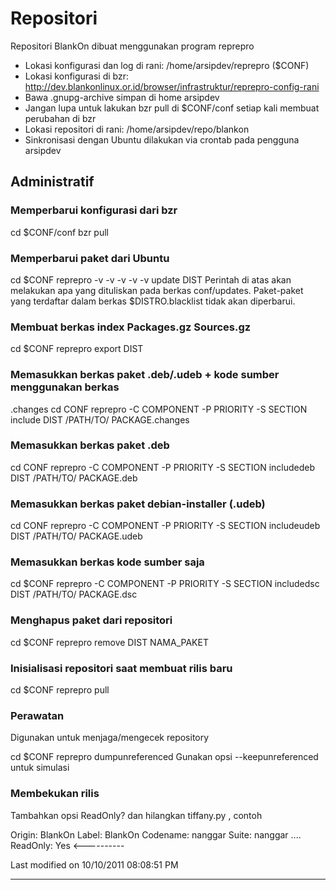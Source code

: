 # Repositori

Repositori BlankOn dibuat menggunakan program ​reprepro
  * Lokasi konfigurasi dan log di rani: /home/arsipdev/reprepro ($CONF)
  * Lokasi konfigurasi di bzr: ​http://dev.blankonlinux.or.id/browser/infrastruktur/reprepro-config-rani
  * Bawa .gnupg-archive simpan di home arsipdev
  * Jangan lupa untuk lakukan bzr pull di $CONF/conf setiap kali membuat
      perubahan di bzr
  * Lokasi repositori di rani: /home/arsipdev/repo/blankon
  * Sinkronisasi dengan Ubuntu dilakukan via crontab pada pengguna arsipdev

## Administratif
### Memperbarui konfigurasi dari bzr
cd $CONF/conf
bzr pull

### Memperbarui paket dari Ubuntu
cd $CONF
reprepro -v -v -v -v -v update DIST
Perintah di atas akan melakukan apa yang dituliskan pada berkas conf/updates.
Paket-paket yang terdaftar dalam berkas $DISTRO.blacklist tidak akan diperbarui.

### Membuat berkas index Packages.gz Sources.gz
cd $CONF
reprepro export DIST

### Memasukkan berkas paket .deb/.udeb + kode sumber menggunakan berkas
.changes
cd CONF
reprepro -C COMPONENT -P PRIORITY -S SECTION include DIST /PATH/TO/
PACKAGE.changes

### Memasukkan berkas paket .deb
cd CONF
reprepro -C COMPONENT -P PRIORITY -S SECTION includedeb DIST /PATH/TO/
PACKAGE.deb

### Memasukkan berkas paket debian-installer (.udeb)
cd CONF
reprepro -C COMPONENT -P PRIORITY -S SECTION includeudeb DIST /PATH/TO/
PACKAGE.udeb

### Memasukkan berkas kode sumber saja
cd $CONF
reprepro -C COMPONENT -P PRIORITY -S SECTION includedsc DIST /PATH/TO/
PACKAGE.dsc

### Menghapus paket dari repositori
cd $CONF
reprepro remove DIST NAMA_PAKET

### Inisialisasi repositori saat membuat rilis baru
cd $CONF
reprepro pull <nama-distro-asal>

### Perawatan
Digunakan untuk menjaga/mengecek repository

cd $CONF
reprepro dumpunreferenced
Gunakan opsi --keepunreferenced untuk simulasi

### Membekukan rilis
Tambahkan opsi ReadOnly? dan hilangkan tiffany.py , contoh

Origin: BlankOn
Label: BlankOn
Codename: nanggar
Suite: nanggar
....
ReadOnly: Yes  <----------

Last modified on 10/10/2011 08:08:51 PM
 
---
 

